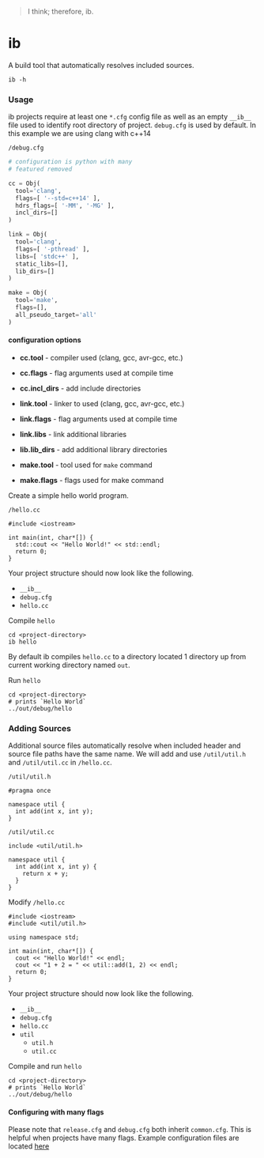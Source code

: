 > I think; therefore, ib.

# ib

A build tool that automatically resolves included sources.

```
ib -h
```

### Usage

ib projects require at least one `*.cfg` config file as well as an empty `__ib__` file used to identify root directory of project. `debug.cfg` is used by default. In this example we are using clang with c++14

`/debug.cfg`

```python
# configuration is python with many
# featured removed

cc = Obj(
  tool='clang',
  flags=[ '--std=c++14' ],
  hdrs_flags=[ '-MM', '-MG' ],
  incl_dirs=[]
)

link = Obj(
  tool='clang',
  flags=[ '-pthread' ],
  libs=[ 'stdc++' ],
  static_libs=[],
  lib_dirs=[]
)

make = Obj(
  tool='make',
  flags=[],
  all_pseudo_target='all'
)
```

#### configuration options

- **cc.tool** - compiler used (clang, gcc, avr-gcc, etc.)
- **cc.flags** - flag arguments used at compile time
- **cc.incl_dirs** - add include directories

- **link.tool** - linker to used (clang, gcc, avr-gcc, etc.)
- **link.flags** - flag arguments used at compile time
- **link.libs** - link additional libraries
- **lib.lib_dirs** - add additional library directories

- **make.tool** - tool used for `make` command
- **make.flags** - flags used for make command

Create a simple hello world program.

`/hello.cc`

```
#include <iostream>

int main(int, char*[]) {
  std::cout << "Hello World!" << std::endl;
  return 0;
}
```

Your project structure should now look like the following.

- `__ib__`
- `debug.cfg`
- `hello.cc`

Compile `hello`

```
cd <project-directory>
ib hello
```

By default ib compiles `hello.cc` to a directory located 1 directory up from current working directory named `out`.

Run `hello`

```
cd <project-directory>
# prints `Hello World`
../out/debug/hello
```

### Adding Sources

Additional source files automatically resolve when included header and source file paths have the same name. We will add and use `/util/util.h` and `/util/util.cc` in `/hello.cc`.

`/util/util.h`

```
#pragma once

namespace util {
  int add(int x, int y);
}
```

`/util/util.cc`

```
include <util/util.h>

namespace util {
  int add(int x, int y) {
    return x + y;
  }
}
```

Modify `/hello.cc`

```
#include <iostream>
#include <util/util.h>

using namespace std;

int main(int, char*[]) {
  cout << "Hello World!" << endl;
  cout << "1 + 2 = " << util::add(1, 2) << endl;
  return 0;
}
```

Your project structure should now look like the following.

- `__ib__`
- `debug.cfg`
- `hello.cc`
- `util`
  - `util.h`
  - `util.cc`

Compile and run `hello`

```
cd <project-directory>
# prints `Hello World`
../out/debug/hello
```

#### Configuring with many flags

Please note that `release.cfg` and `debug.cfg` both inherit `common.cfg`. This is helpful when projects have many flags. Example configuration files are located [here](https://github.com/JasonL9000/ib)
